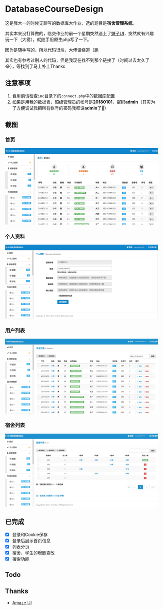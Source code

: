# DatabaseCourseDesign

这是我大一的时候无聊写的数据库大作业，选的题目是**宿舍管理系统**。

其实本来没打算做的，临交作业的前一个星期突然遇上了[妹子UI](http://amazeui.org/)，突然就有兴趣玩一下（大雾），就随手用原生php写了一下。

因为是随手写的，所以代码很烂，大佬请绕道（跑

其实也有参考过别人的代码，但是我现在找不到那个链接了（时间过去太久了😂），等找到了马上补上Thanks

## 注意事项
1. 食用前请检查`inc`目录下的`connect.php`中的数据库配置
2. 如果是用我的数据表，超级管理员的帐号是**20180101**，密码**admin**（其实为了方便调试我把所有帐号的密码我都设**admin**了🌚）

## 截图
### 首页
![首页](/images/index.jpg)

### 个人资料
![个人资料](/images/info_personal.jpg)

### 用户列表
![学生列表](/images/stulist.jpg)

### 宿舍列表
![宿舍列表](/images/dorlist.jpg)


## 已完成

* [x] 登录和Cookie保存
* [x] 登录后展示首页信息
* [x] 列表分页
* [x] 宿舍、学生的增删查改
* [x] 搜索功能

## Todo

## Thanks
* [Amaze UI](http://amazeui.org/)